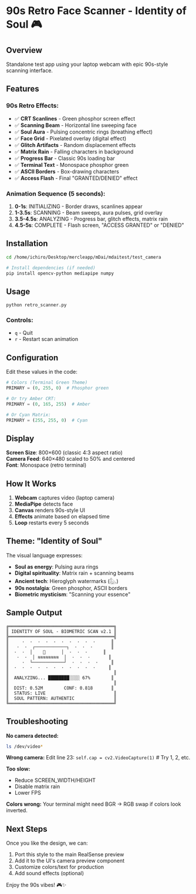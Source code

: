 # 90s Retro Face Scanner - Identity of Soul 🎮

## Overview
Standalone test app using your laptop webcam with epic 90s-style scanning interface.

## Features

### 90s Retro Effects:
- ✅ **CRT Scanlines** - Green phosphor screen effect
- ✅ **Scanning Beam** - Horizontal line sweeping face
- ✅ **Soul Aura** - Pulsing concentric rings (breathing effect)
- ✅ **Face Grid** - Pixelated overlay (digital effect)
- ✅ **Glitch Artifacts** - Random displacement effects
- ✅ **Matrix Rain** - Falling characters in background
- ✅ **Progress Bar** - Classic 90s loading bar
- ✅ **Terminal Text** - Monospace phosphor green
- ✅ **ASCII Borders** - Box-drawing characters
- ✅ **Access Flash** - Final "GRANTED/DENIED" effect

### Animation Sequence (5 seconds):
1. **0-1s**: INITIALIZING - Border draws, scanlines appear
2. **1-3.5s**: SCANNING - Beam sweeps, aura pulses, grid overlay
3. **3.5-4.5s**: ANALYZING - Progress bar, glitch effects, matrix rain
4. **4.5-5s**: COMPLETE - Flash screen, "ACCESS GRANTED" or "DENIED"

## Installation

```bash
cd /home/ichiro/Desktop/mercleapp/mDai/mdaitest/test_camera

# Install dependencies (if needed)
pip install opencv-python mediapipe numpy
```

## Usage

```bash
python retro_scanner.py
```

### Controls:
- `q` - Quit
- `r` - Restart scan animation

## Configuration

Edit these values in the code:

```python
# Colors (Terminal Green Theme)
PRIMARY = (0, 255, 0)  # Phosphor green

# Or try Amber CRT:
PRIMARY = (0, 165, 255)  # Amber

# Or Cyan Matrix:
PRIMARY = (255, 255, 0)  # Cyan
```

## Display

**Screen Size**: 800×600 (classic 4:3 aspect ratio)  
**Camera Feed**: 640×480 scaled to 50% and centered  
**Font**: Monospace (retro terminal)

## How It Works

1. **Webcam** captures video (laptop camera)
2. **MediaPipe** detects face
3. **Canvas** renders 90s-style UI
4. **Effects** animate based on elapsed time
5. **Loop** restarts every 5 seconds

## Theme: "Identity of Soul"

The visual language expresses:
- **Soul as energy**: Pulsing aura rings
- **Digital spirituality**: Matrix rain + scanning beams  
- **Ancient tech**: Hieroglyph watermarks (𓅽)
- **90s nostalgia**: Green phosphor, ASCII borders
- **Biometric mysticism**: "Scanning your essence"

## Sample Output

```
╔════════════════════════════════════════╗
║ IDENTITY OF SOUL - BIOMETRIC SCAN v2.1 ║
╠════════════════════════════════════════╣
║     ·  ·  ·  ·  ·  ·  ·  ·  ·  ·      ║
║   ·  ·  ┌────────────┐  ·  ·  ·       ║
║  ·  ·  │    👤      │  ·  ·  ·      ║
║   ·  ·  │ ≋≋≋≋≋≋≋≋  │  ·  ·  ·       ║
║     ·  └────────────┘  ·  ·  ·  ·     ║
║  ·  ·  ·  ·  ·  ·  ·  ·  ·  ·  ·     ║
║                                        ║
║  ANALYZING... ████████░░░░ 67%        ║
║                                        ║
║  DIST: 0.52M        CONF: 0.818       ║
║  STATUS: LIVE                          ║
║  SOUL PATTERN: AUTHENTIC               ║
╚════════════════════════════════════════╝
```

## Troubleshooting

**No camera detected:**
```bash
ls /dev/video*
```

**Wrong camera:**
Edit line 23: `self.cap = cv2.VideoCapture(1)`  # Try 1, 2, etc.

**Too slow:**
- Reduce SCREEN_WIDTH/HEIGHT
- Disable matrix rain
- Lower FPS

**Colors wrong:**
Your terminal might need BGR → RGB swap if colors look inverted.

## Next Steps

Once you like the design, we can:
1. Port this style to the main RealSense preview
2. Add it to the UI's camera preview component
3. Customize colors/text for production
4. Add sound effects (optional)

Enjoy the 90s vibes! 🎮✨

